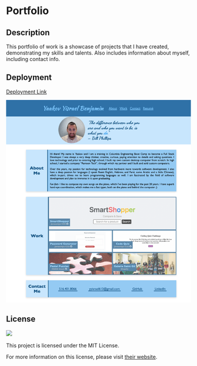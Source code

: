 # Portfolio

## Description
This portfolio of work is a showcase of projects that I have created, demonstrating my skills and talents. Also includes information about myself, including contact info.

## Deployment
[Deployment Link](https://yyb613.github.io/portfolio)

![screenshot](assets/images/screenshot.png)

## License

<img src="https://img.shields.io/badge/license-MIT-red">
  
This project is licensed under the MIT License.

For more information on this license, please visit [their website](https://www.mit.edu/~amini/LICENSE.md).
